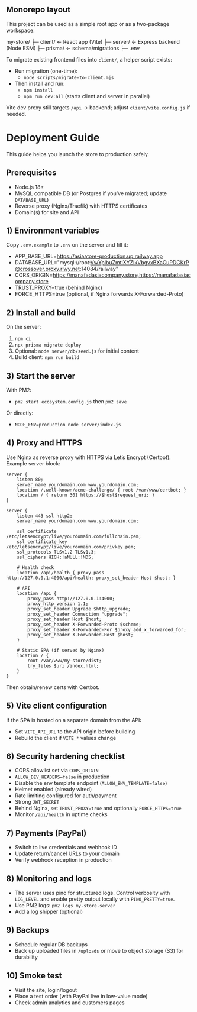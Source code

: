## Monorepo layout

This project can be used as a simple root app or as a two-package workspace:

my-store/
├─ client/   ← React app (Vite)
├─ server/   ← Express backend (Node ESM)
├─ prisma/   ← schema/migrations
├─ .env

To migrate existing frontend files into `client/`, a helper script exists:

- Run migration (one-time):
	- `node scripts/migrate-to-client.mjs`
- Then install and run:
	- `npm install`
	- `npm run dev:all` (starts client and server in parallel)

Vite dev proxy still targets `/api` → backend; adjust `client/vite.config.js` if needed.

# Deployment Guide

This guide helps you launch the store to production safely.

## Prerequisites
- Node.js 18+
- MySQL compatible DB (or Postgres if you've migrated; update `DATABASE_URL`)
- Reverse proxy (Nginx/Traefik) with HTTPS certificates
- Domain(s) for site and API

## 1) Environment variables
Copy `.env.example` to `.env` on the server and fill it:
- APP_BASE_URL=https://asiaatore-production.up.railway.app
- DATABASE_URL="mysql://root:VwYplbuZmtiXYZIkVbgvxBXaCuPDCKrP@crossover.proxy.rlwy.net:14084/railway"
- CORS_ORIGIN=https://manafadasiacompany.store,https://manafadasiacompany.store
- TRUST_PROXY=true (behind Nginx)
- FORCE_HTTPS=true (optional, if Nginx forwards X-Forwarded-Proto)

## 2) Install and build
On the server:
1. `npm ci`
2. `npx prisma migrate deploy`
3. Optional: `node server/db/seed.js` for initial content
4. Build client: `npm run build`

## 3) Start the server
With PM2:
- `pm2 start ecosystem.config.js` then `pm2 save`

Or directly:
- `NODE_ENV=production node server/index.js`

## 4) Proxy and HTTPS
Use Nginx as reverse proxy with HTTPS via Let’s Encrypt (Certbot). Example server block:

```
server {
	listen 80;
	server_name yourdomain.com www.yourdomain.com;
	location /.well-known/acme-challenge/ { root /var/www/certbot; }
	location / { return 301 https://$host$request_uri; }
}

server {
	listen 443 ssl http2;
	server_name yourdomain.com www.yourdomain.com;

	ssl_certificate /etc/letsencrypt/live/yourdomain.com/fullchain.pem;
	ssl_certificate_key /etc/letsencrypt/live/yourdomain.com/privkey.pem;
	ssl_protocols TLSv1.2 TLSv1.3;
	ssl_ciphers HIGH:!aNULL:!MD5;

	# Health check
	location /api/health { proxy_pass http://127.0.0.1:4000/api/health; proxy_set_header Host $host; }

	# API
	location /api {
		proxy_pass http://127.0.0.1:4000;
		proxy_http_version 1.1;
		proxy_set_header Upgrade $http_upgrade;
		proxy_set_header Connection "upgrade";
		proxy_set_header Host $host;
		proxy_set_header X-Forwarded-Proto $scheme;
		proxy_set_header X-Forwarded-For $proxy_add_x_forwarded_for;
		proxy_set_header X-Forwarded-Host $host;
	}

	# Static SPA (if served by Nginx)
	location / {
		root /var/www/my-store/dist;
		try_files $uri /index.html;
	}
}
```

Then obtain/renew certs with Certbot.

## 5) Vite client configuration
If the SPA is hosted on a separate domain from the API:
- Set `VITE_API_URL` to the API origin before building
- Rebuild the client if `VITE_*` values change

## 6) Security hardening checklist
- CORS allowlist set via `CORS_ORIGIN`
- `ALLOW_DEV_HEADERS=false` in production
- Disable the env template endpoint (`ALLOW_ENV_TEMPLATE=false`)
- Helmet enabled (already wired)
- Rate limiting configured for auth/payment
- Strong `JWT_SECRET`
 - Behind Nginx, set `TRUST_PROXY=true` and optionally `FORCE_HTTPS=true`
 - Monitor `/api/health` in uptime checks

## 7) Payments (PayPal)
- Switch to live credentials and webhook ID
- Update return/cancel URLs to your domain
- Verify webhook reception in production

## 8) Monitoring and logs
- The server uses pino for structured logs. Control verbosity with `LOG_LEVEL` and enable pretty output locally with `PINO_PRETTY=true`.
- Use PM2 logs: `pm2 logs my-store-server`
- Add a log shipper (optional)

## 9) Backups
- Schedule regular DB backups
- Back up uploaded files in `/uploads` or move to object storage (S3) for durability

## 10) Smoke test
- Visit the site, login/logout
- Place a test order (with PayPal live in low-value mode)
- Check admin analytics and customers pages
